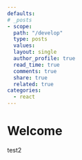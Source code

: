 ```yaml
---
defaults:
# _posts
- scope:
  path: "/develop"
  type: posts
  values:
  layout: single
  author_profile: true
  read_time: true
  comments: true
  share: true
  related: true
categories:
  - react
---
```


# Welcome

test2